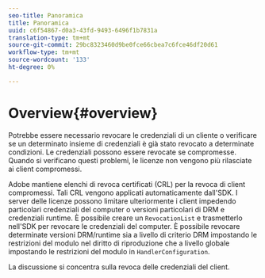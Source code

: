 ```yaml
---
seo-title: Panoramica
title: Panoramica
uuid: c6f54867-d0a3-43fd-9493-6496f1b7831a
translation-type: tm+mt
source-git-commit: 29bc8323460d9be0fce66cbea7c6fce46df20d61
workflow-type: tm+mt
source-wordcount: '133'
ht-degree: 0%

---
```



# Overview{#overview}

Potrebbe essere necessario revocare le credenziali di un cliente o verificare se un determinato insieme di credenziali è già stato revocato a determinate condizioni. Le credenziali possono essere revocate se compromesse. Quando si verificano questi problemi, le licenze non vengono più rilasciate ai client compromessi.

 Adobe mantiene elenchi di revoca certificati (CRL) per la revoca di client compromessi. Tali CRL vengono applicati automaticamente dall&#39;SDK. I server delle licenze possono limitare ulteriormente i client impedendo particolari credenziali del computer o versioni particolari di DRM e credenziali runtime. È possibile creare un `RevocationList` e trasmetterlo nell&#39;SDK per revocare le credenziali del computer. È possibile revocare determinate versioni DRM/runtime sia a livello di criterio DRM impostando le restrizioni del modulo nel diritto di riproduzione che a livello globale impostando le restrizioni del modulo in `HandlerConfiguration`.

La discussione si concentra sulla revoca delle credenziali del client.
